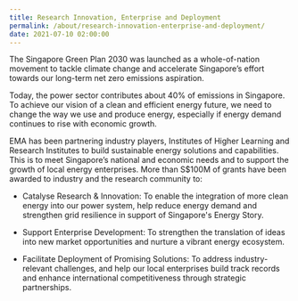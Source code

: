 ```yaml
---
title: Research Innovation, Enterprise and Deployment
permalink: /about/research-innovation-enterprise-and-deployment/
date: 2021-07-10 02:00:00
---
```

The Singapore Green Plan 2030 was launched as a whole-of-nation movement to tackle climate change and accelerate Singapore’s effort towards our long-term net zero emissions aspiration.

Today, the power sector contributes about 40% of emissions in Singapore. To achieve our vision of a clean and efficient energy future, we need to change the way we use and produce energy, especially if energy demand continues to rise with economic growth.

EMA has been partnering industry players, Institutes of Higher Learning and Research Institutes to build sustainable energy solutions and capabilities. This is to meet Singapore’s national and economic needs and to support the growth of local energy enterprises. More than S$100M of grants have been awarded to industry and the research community to: 

* Catalyse Research & Innovation: To enable the integration of more clean energy into our power system, help reduce energy demand and strengthen grid resilience in support of Singapore's Energy Story.

* Support Enterprise Development: To strengthen the translation of ideas into new market opportunities and nurture a vibrant energy ecosystem.

* Facilitate Deployment of Promising Solutions: To address industry-relevant challenges, and help our local enterprises build track records and enhance international competitiveness through strategic partnerships.
